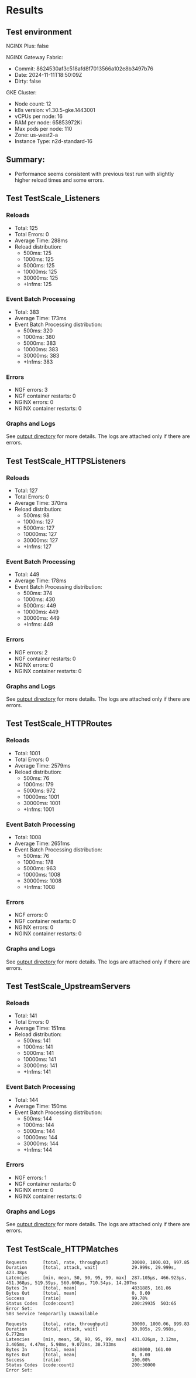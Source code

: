 # Results

## Test environment

NGINX Plus: false

NGINX Gateway Fabric:

- Commit: 8624530af3c518afd8f7013566a102e8b3497b76
- Date: 2024-11-11T18:50:09Z
- Dirty: false

GKE Cluster:

- Node count: 12
- k8s version: v1.30.5-gke.1443001
- vCPUs per node: 16
- RAM per node: 65853972Ki
- Max pods per node: 110
- Zone: us-west2-a
- Instance Type: n2d-standard-16

## Summary:

- Performance seems consistent with previous test run with slightly higher reload times and some errors.

## Test TestScale_Listeners

### Reloads

- Total: 125
- Total Errors: 0
- Average Time: 288ms
- Reload distribution:
	- 500ms: 125
	- 1000ms: 125
	- 5000ms: 125
	- 10000ms: 125
	- 30000ms: 125
	- +Infms: 125

### Event Batch Processing

- Total: 383
- Average Time: 173ms
- Event Batch Processing distribution:
	- 500ms: 320
	- 1000ms: 380
	- 5000ms: 383
	- 10000ms: 383
	- 30000ms: 383
	- +Infms: 383

### Errors

- NGF errors: 3
- NGF container restarts: 0
- NGINX errors: 0
- NGINX container restarts: 0

### Graphs and Logs

See [output directory](./TestScale_Listeners) for more details.
The logs are attached only if there are errors.

## Test TestScale_HTTPSListeners

### Reloads

- Total: 127
- Total Errors: 0
- Average Time: 370ms
- Reload distribution:
	- 500ms: 98
	- 1000ms: 127
	- 5000ms: 127
	- 10000ms: 127
	- 30000ms: 127
	- +Infms: 127

### Event Batch Processing

- Total: 449
- Average Time: 178ms
- Event Batch Processing distribution:
	- 500ms: 374
	- 1000ms: 430
	- 5000ms: 449
	- 10000ms: 449
	- 30000ms: 449
	- +Infms: 449

### Errors

- NGF errors: 2
- NGF container restarts: 0
- NGINX errors: 0
- NGINX container restarts: 0

### Graphs and Logs

See [output directory](./TestScale_HTTPSListeners) for more details.
The logs are attached only if there are errors.

## Test TestScale_HTTPRoutes

### Reloads

- Total: 1001
- Total Errors: 0
- Average Time: 2579ms
- Reload distribution:
	- 500ms: 76
	- 1000ms: 179
	- 5000ms: 972
	- 10000ms: 1001
	- 30000ms: 1001
	- +Infms: 1001

### Event Batch Processing

- Total: 1008
- Average Time: 2651ms
- Event Batch Processing distribution:
	- 500ms: 76
	- 1000ms: 178
	- 5000ms: 963
	- 10000ms: 1008
	- 30000ms: 1008
	- +Infms: 1008

### Errors

- NGF errors: 0
- NGF container restarts: 0
- NGINX errors: 0
- NGINX container restarts: 0

### Graphs and Logs

See [output directory](./TestScale_HTTPRoutes) for more details.
The logs are attached only if there are errors.

## Test TestScale_UpstreamServers

### Reloads

- Total: 141
- Total Errors: 0
- Average Time: 151ms
- Reload distribution:
	- 500ms: 141
	- 1000ms: 141
	- 5000ms: 141
	- 10000ms: 141
	- 30000ms: 141
	- +Infms: 141

### Event Batch Processing

- Total: 144
- Average Time: 150ms
- Event Batch Processing distribution:
	- 500ms: 144
	- 1000ms: 144
	- 5000ms: 144
	- 10000ms: 144
	- 30000ms: 144
	- +Infms: 144

### Errors

- NGF errors: 1
- NGF container restarts: 0
- NGINX errors: 0
- NGINX container restarts: 0

### Graphs and Logs

See [output directory](./TestScale_UpstreamServers) for more details.
The logs are attached only if there are errors.

## Test TestScale_HTTPMatches

```text
Requests      [total, rate, throughput]         30000, 1000.03, 997.85
Duration      [total, attack, wait]             29.999s, 29.999s, 423.38µs
Latencies     [min, mean, 50, 90, 95, 99, max]  287.105µs, 466.923µs, 451.368µs, 519.59µs, 560.608µs, 710.54µs, 14.207ms
Bytes In      [total, mean]                     4831885, 161.06
Bytes Out     [total, mean]                     0, 0.00
Success       [ratio]                           99.78%
Status Codes  [code:count]                      200:29935  503:65  
Error Set:
503 Service Temporarily Unavailable
```
```text
Requests      [total, rate, throughput]         30000, 1000.06, 999.83
Duration      [total, attack, wait]             30.005s, 29.998s, 6.772ms
Latencies     [min, mean, 50, 90, 95, 99, max]  431.026µs, 3.12ms, 3.405ms, 4.47ms, 5.98ms, 9.072ms, 38.733ms
Bytes In      [total, mean]                     4830000, 161.00
Bytes Out     [total, mean]                     0, 0.00
Success       [ratio]                           100.00%
Status Codes  [code:count]                      200:30000  
Error Set:
```
